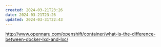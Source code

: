 ```yaml
---
created: 2024-03-21T23:26
date: 2024-03-21T23:26
updated: 2024-03-31T22:43
---
```

http://www.opennaru.com/openshift/container/what-is-the-difference-between-docker-lxd-and-lxc/